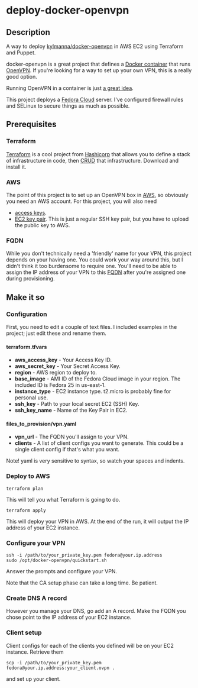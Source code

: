 # deploy-docker-openvpn
## Description

A way to deploy [kylmanna/docker-openvpn](https://github.com/kylemanna/docker-openvpn) in AWS EC2 using Terraform and Puppet.

docker-openvpn is a great project that defines a [Docker container](https://www.docker.com/) that runs [OpenVPN](https://openvpn.net/). If you're looking for a way to set up your own VPN, this is a really good option.

Running OpenVPN in a container is just [a great idea](https://github.com/kylemanna/docker-openvpn#benefits-of-running-inside-a-docker-container).

This project deploys a [Fedora Cloud](https://alt.fedoraproject.org/cloud/) server. I've configured firewall rules and SELinux to secure things as much as possible.


## Prerequisites
### Terraform

[Terraform](https://www.terraform.io/) is a cool project from [Hashicorp](https://www.hashicorp.com/) that allows you to define a stack of infrastructure in code, then [CRUD](https://en.wikipedia.org/wiki/Create,_read,_update_and_delete) that infrastructure. Download and install it.

### AWS

The point of this project is to set up an OpenVPN box in [AWS](https://aws.amazon.com/), so obviously you need an AWS account. For this project, you will also need 
 * [access keys](https://docs.aws.amazon.com/IAM/latest/UserGuide/id_credentials_access-keys.html#Using_CreateAccessKey).
 * [EC2 key pair](https://docs.aws.amazon.com/AWSEC2/latest/UserGuide/ec2-key-pairs.html). This is just a regular SSH key pair, but you have to upload the public key to AWS.

### FQDN

While you don't technically need a 'friendly' name for your VPN, this project depends on your having one. You could work your way around this, but I didn't think it too burdensome to require one. You'll need to be able to assign the IP address of your VPN to this [FQDN](https://en.wikipedia.org/wiki/Fully_qualified_domain_name) after you're assigned one during provisioning.



## Make it so
### Configuration

First, you need to edit a couple of text files. I included examples in the project; just edit these and rename them.

#### terraform.tfvars

- **aws_access_key** - Your Access Key ID.
- **aws_secret_key** - Your Secret Access Key.
- **region** - AWS region to deploy to.
- **base_image** - AMI ID of the Fedora Cloud image in your region. The included ID is Fedora 25 in us-east-1.
- **instance_type** - EC2 instance type. t2.micro is probably fine for personal use.
- **ssh_key** - Path to your local secret EC2 (SSH) Key.
- **ssh_key_name** - Name of the Key Pair in EC2.


#### files_to_provision/vpn.yaml

- **vpn_url** - The FQDN you'll assign to your VPN.
- **clients** - A list of client configs you want to generate. This could be a single client config if that's what you want.

Note! yaml is very sensitive to syntax, so watch your spaces and indents.


### Deploy to AWS
```shell
terraform plan
```

This will tell you what Terraform is going to do.

```shell
terraform apply
```

This will deploy your VPN in AWS. At the end of the run, it will output the IP address of your EC2 instance.


### Configure your VPN
```shell
ssh -i /path/to/your_private_key.pem fedora@your.ip.address
sudo /opt/docker-openvpn/quickstart.sh
```

Answer the prompts and configure your VPN.

Note that the CA setup phase can take a long time. Be patient.


### Create DNS A record
However you manage your DNS, go add an A record. Make the FQDN you chose point to the IP address of your EC2 instance.


### Client setup
Client configs for each of the clients you defined will be on your EC2 instance. Retrieve them
```shell
scp -i /path/to/your_private_key.pem fedora@your.ip.address:your_client.ovpn .
```

and set up your client.

